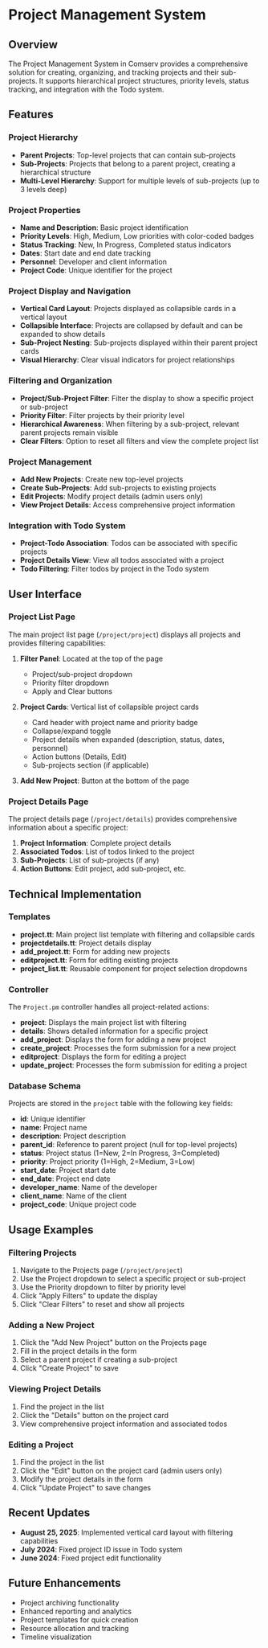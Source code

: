 # Project Management System

## Overview

The Project Management System in Comserv provides a comprehensive solution for creating, organizing, and tracking projects and their sub-projects. It supports hierarchical project structures, priority levels, status tracking, and integration with the Todo system.

## Features

### Project Hierarchy

- **Parent Projects**: Top-level projects that can contain sub-projects
- **Sub-Projects**: Projects that belong to a parent project, creating a hierarchical structure
- **Multi-Level Hierarchy**: Support for multiple levels of sub-projects (up to 3 levels deep)

### Project Properties

- **Name and Description**: Basic project identification
- **Priority Levels**: High, Medium, Low priorities with color-coded badges
- **Status Tracking**: New, In Progress, Completed status indicators
- **Dates**: Start date and end date tracking
- **Personnel**: Developer and client information
- **Project Code**: Unique identifier for the project

### Project Display and Navigation

- **Vertical Card Layout**: Projects displayed as collapsible cards in a vertical layout
- **Collapsible Interface**: Projects are collapsed by default and can be expanded to show details
- **Sub-Project Nesting**: Sub-projects displayed within their parent project cards
- **Visual Hierarchy**: Clear visual indicators for project relationships

### Filtering and Organization

- **Project/Sub-Project Filter**: Filter the display to show a specific project or sub-project
- **Priority Filter**: Filter projects by their priority level
- **Hierarchical Awareness**: When filtering by a sub-project, relevant parent projects remain visible
- **Clear Filters**: Option to reset all filters and view the complete project list

### Project Management

- **Add New Projects**: Create new top-level projects
- **Create Sub-Projects**: Add sub-projects to existing projects
- **Edit Projects**: Modify project details (admin users only)
- **View Project Details**: Access comprehensive project information

### Integration with Todo System

- **Project-Todo Association**: Todos can be associated with specific projects
- **Project Details View**: View all todos associated with a project
- **Todo Filtering**: Filter todos by project in the Todo system

## User Interface

### Project List Page

The main project list page (`/project/project`) displays all projects and provides filtering capabilities:

1. **Filter Panel**: Located at the top of the page
   - Project/sub-project dropdown
   - Priority filter dropdown
   - Apply and Clear buttons

2. **Project Cards**: Vertical list of collapsible project cards
   - Card header with project name and priority badge
   - Collapse/expand toggle
   - Project details when expanded (description, status, dates, personnel)
   - Action buttons (Details, Edit)
   - Sub-projects section (if applicable)

3. **Add New Project**: Button at the bottom of the page

### Project Details Page

The project details page (`/project/details`) provides comprehensive information about a specific project:

1. **Project Information**: Complete project details
2. **Associated Todos**: List of todos linked to the project
3. **Sub-Projects**: List of sub-projects (if any)
4. **Action Buttons**: Edit project, add sub-project, etc.

## Technical Implementation

### Templates

- **project.tt**: Main project list template with filtering and collapsible cards
- **projectdetails.tt**: Project details display
- **add_project.tt**: Form for adding new projects
- **editproject.tt**: Form for editing existing projects
- **project_list.tt**: Reusable component for project selection dropdowns

### Controller

The `Project.pm` controller handles all project-related actions:

- **project**: Displays the main project list with filtering
- **details**: Shows detailed information for a specific project
- **add_project**: Displays the form for adding a new project
- **create_project**: Processes the form submission for a new project
- **editproject**: Displays the form for editing a project
- **update_project**: Processes the form submission for editing a project

### Database Schema

Projects are stored in the `project` table with the following key fields:

- **id**: Unique identifier
- **name**: Project name
- **description**: Project description
- **parent_id**: Reference to parent project (null for top-level projects)
- **status**: Project status (1=New, 2=In Progress, 3=Completed)
- **priority**: Project priority (1=High, 2=Medium, 3=Low)
- **start_date**: Project start date
- **end_date**: Project end date
- **developer_name**: Name of the developer
- **client_name**: Name of the client
- **project_code**: Unique project code

## Usage Examples

### Filtering Projects

1. Navigate to the Projects page (`/project/project`)
2. Use the Project dropdown to select a specific project or sub-project
3. Use the Priority dropdown to filter by priority level
4. Click "Apply Filters" to update the display
5. Click "Clear Filters" to reset and show all projects

### Adding a New Project

1. Click the "Add New Project" button on the Projects page
2. Fill in the project details in the form
3. Select a parent project if creating a sub-project
4. Click "Create Project" to save

### Viewing Project Details

1. Find the project in the list
2. Click the "Details" button on the project card
3. View comprehensive project information and associated todos

### Editing a Project

1. Find the project in the list
2. Click the "Edit" button on the project card (admin users only)
3. Modify the project details in the form
4. Click "Update Project" to save changes

## Recent Updates

- **August 25, 2025**: Implemented vertical card layout with filtering capabilities
- **July 2024**: Fixed project ID issue in Todo system
- **June 2024**: Fixed project edit functionality

## Future Enhancements

- Project archiving functionality
- Enhanced reporting and analytics
- Project templates for quick creation
- Resource allocation and tracking
- Timeline visualization